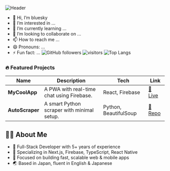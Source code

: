 ![Header](https://github.com/avatar.png)
- 👋 Hi, I’m bluesky
- 👀 I’m interested in ...
- 🌱 I’m currently learning ...
- 💞️ I’m looking to collaborate on ...
- 📫 How to reach me ...
- 😄 Pronouns: ...
- ⚡ Fun fact: ...
![GitHub followers](https://img.shields.io/github/followers/bluesky950520?label=Follow&style=social)
![visitors](https://visitor-badge.glitch.me/badge?page_id=bluesky950520)
![Top Langs](https://img.shields.io/github/languages/top/bluesky950520/repo-name)
### 🔥 Featured Projects

| Name | Description | Tech | Link |
|------|-------------|------|------|
| **MyCoolApp** | A PWA with real-time chat using Firebase. | React, Firebase | [🔗 Live](https://mycoolapp.com) |
| **AutoScraper** | A smart Python scraper with minimal setup. | Python, BeautifulSoup | [🔗 Repo](https://github.com/bluesky950520/autoscraper) |
## 👨‍💻 About Me

- 🧠 Full-Stack Developer with 5+ years of experience
- 🚀 Specializing in Next.js, Firebase, TypeScript, React Native
- 🎯 Focused on building fast, scalable web & mobile apps
- 🌏 Based in Japan, fluent in English & Japanese

<!---
bluesky950520/bluesky950520 is a ✨ special ✨ repository because its `README.md` (this file) appears on your GitHub profile.
You can click the Preview link to take a look at your changes.
--->
